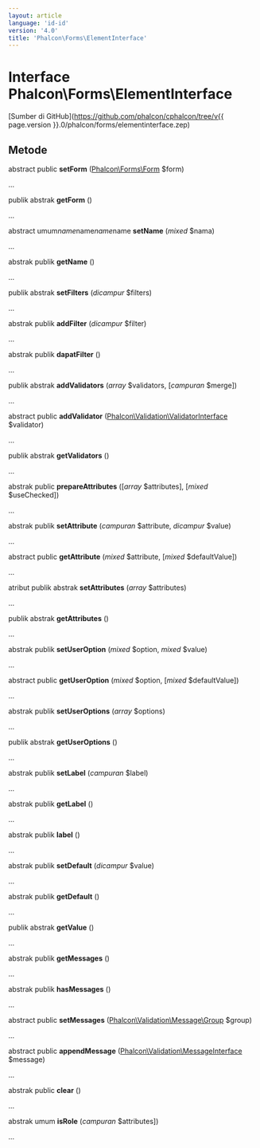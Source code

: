 ```yaml
---
layout: article
language: 'id-id'
version: '4.0'
title: 'Phalcon\Forms\ElementInterface'
---
```

# Interface **Phalcon\Forms\ElementInterface**

[Sumber di GitHub](https://github.com/phalcon/cphalcon/tree/v{{ page.version }}.0/phalcon/forms/elementinterface.zep)

## Metode

abstract public **setForm** ([Phalcon\Forms\Form](Phalcon_Forms_Form) $form)

...

publik abstrak **getForm** ()

...

abstract umum$name$name$name$name **setName** (*mixed* $nama)

...

abstrak publik **getName** ()

...

publik abstrak **setFilters** (*dicampur* $filters)

...

abstrak publik **addFilter** (*dicampur* $filter)

...

abstrak publik **dapatFilter** ()

...

publik abstrak **addValidators** (*array* $validators, [*campuran* $merge])

...

abstract public **addValidator** ([Phalcon\Validation\ValidatorInterface](Phalcon_Validation_ValidatorInterface) $validator)

...

publik abstrak **getValidators** ()

...

abstrak public **prepareAttributes** ([*array* $attributes], [*mixed* $useChecked])

...

abstrak publik **setAttribute** (*campuran* $attribute, *dicampur* $value)

...

abstract public **getAttribute** (*mixed* $attribute, [*mixed* $defaultValue])

...

atribut publik abstrak **setAttributes** (*array* $attributes)

...

publik abstrak **getAttributes** ()

...

abstrak publik **setUserOption** (*mixed* $option, *mixed* $value)

...

abstract public **getUserOption** (*mixed* $option, [*mixed* $defaultValue])

...

abstrak publik **setUserOptions** (*array* $options)

...

publik abstrak **getUserOptions** ()

...

abstrak publik **setLabel** (*campuran* $label)

...

abstrak publik **getLabel** ()

...

abstrak publik **label** ()

...

abstrak publik **setDefault** (*dicampur* $value)

...

abstrak publik **getDefault** ()

...

publik abstrak **getValue** ()

...

abstrak publik **getMessages** ()

...

abstrak publik **hasMessages** ()

...

abstract public **setMessages** ([Phalcon\Validation\Message\Group](Phalcon_Validation_Message_Group) $group)

...

abstract public **appendMessage** ([Phalcon\Validation\MessageInterface](Phalcon_Validation_MessageInterface) $message)

...

abstrak public **clear** ()

...

abstrak umum **isRole** (*campuran* $attributes])

...